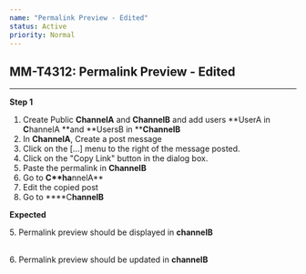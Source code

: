 ```yaml
---
name: "Permalink Preview - Edited"
status: Active
priority: Normal
---
```


## MM-T4312: Permalink Preview - Edited

---

**Step 1**

1. Create Public **ChannelA** and **ChannelB** and add users **UserA in **C**hannelA **and **UsersB in ******C**hannelB**
2. In **ChannelA**, Create a post message 
3. Click on the \[...] menu to the right of the message posted.
4. Click on the "Copy Link" button in the dialog box.
5. Paste the permalink in **ChannelB**
6. Go to ****C**ha****nnelA**
7. Edit the copied post
8. Go to ****C**hannelB**

**Expected**

5\. Permalink preview should be displayed in **channelB**

\
6\. Permalink preview should be updated in **channelB**
